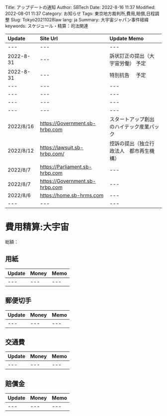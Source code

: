 Title: アップデートの通知
Author: SBTech
Date: 2022-8-16 11:37
Modified: 2022-08-01 11:37
Category: お知らせ
Tags: 東京地方裁判所,費用,賠償,日程調整
Slug: Tokyo20211028law
lang: ja
Summary: 大宇宙ジャパン事件経緯
keywords: スケジュール・精算：司法関連


Update |Site Url | Update Memo
:--|:--|:--
---|---|---
2022-8-31|---|訴状訂正の提出（大宇宙労働） 予定
2022-8-31|---|特別抗告　 予定
---|---|---
---|---|---
---|---|---
---|---|---
2022/8/16|<https://Government.sb-hrbp.com>|スタートアップ創出のハイテック産業パック
2022/8/12|<https://lawsuit.sb-hrbp.com/>|控訴の提出（独立行政法人　都市再生機構）
2022/8/7|<https://Parliament.sb-hrbp.com>|---
2022/8/7|<https://Government.sb-hrbp.com>|---
2022/8/6|<https://home.sb-hrms.com>|---
---|---|---



# 費用精算:大宇宙
総額：



## 用紙

Update |Money |Memo
:--|:--|:--
---|---|---



## 郵便切手

Update |Money |Memo
:--|:--|:--
---|---|---


## 交通費

Update |Money |Memo
:--|:--|:--
---|---|---



## 賠償金

Update |Money |Memo
:--|:--|:--
---|---|---